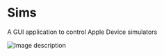 # Sims
A GUI application to control Apple Device simulators

![Image description](https://user-images.githubusercontent.com/7418471/111084765-6bc1aa80-84ea-11eb-8edd-8e8a9e974b68.png)
